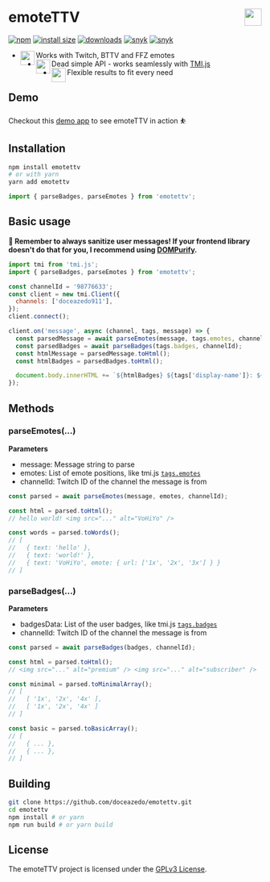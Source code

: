 <h1>emoteTTV <img src="https://i.imgur.com/7zlS0zX.gif" height="34" align="right"></h1>

[![npm](https://badgen.net/npm/v/emotettv)](https://www.npmjs.com/package/emotettv)
[![install size](https://badgen.net/packagephobia/install/emotettv)](https://packagephobia.com/result?p=emotettv)
[![downloads](https://badgen.net/npm/dt/emotettv)](https://www.npmjs.com/package/emotettv)
[![snyk](https://snyk.io/test/npm/emotettv/badge.svg)](https://snyk.io/test/npm/emotettv)
[![snyk](https://badgen.net/github/license/doceazedo/emotettv)](/LICENSE)

- <img src="https://cdn.betterttv.net/emote/5fa8f232eca18f6455c2b2e1/1x" height="28" align="left"> Works with Twitch, BTTV and FFZ emotes
- <img src="https://static-cdn.jtvnw.net/emoticons/v2/81274/default/dark/1.0" height="28" align="left"> Dead simple API - works seamlessly with <a href="https://github.com/tmijs/tmi.js">TMI.js</a>
- <img src="https://static-cdn.jtvnw.net/emoticons/v2/304486301/default/dark/1.0" height="28" align="left"> Flexible results to fit every need

## Demo

Checkout this [demo app](https://codesandbox.io/s/6efhse?file=/src/index.js) to see emoteTTV in action ⛹️

## Installation

```bash
npm install emotettv
# or with yarn
yarn add emotettv
```

```js
import { parseBadges, parseEmotes } from 'emotettv';
```

## Basic usage

**🚨 Remember to always sanitize user messages! If your frontend library doesn't do that for you, I recommend using [DOMPurify](https://github.com/cure53/DOMPurify).**

```js
import tmi from 'tmi.js';
import { parseBadges, parseEmotes } from 'emotettv';

const channelId = '98776633';
const client = new tmi.Client({
  channels: ['doceazedo911'],
});
client.connect();

client.on('message', async (channel, tags, message) => {
  const parsedMessage = await parseEmotes(message, tags.emotes, channelId);
  const parsedBadges = await parseBadges(tags.badges, channelId);
  const htmlMessage = parsedMessage.toHtml();
  const htmlBadges = parsedBadges.toHtml();

  document.body.innerHTML += `${htmlBadges} ${tags['display-name']}: ${htmlMessage}`;
});
```

## Methods

### parseEmotes(...)

**Parameters**

- message: Message string to parse
- emotes: List of emote positions, like tmi.js [`tags.emotes`](/src/badges/badges.types.ts#L1)
- channelId: Twitch ID of the channel the message is from

```js
const parsed = await parseEmotes(message, emotes, channelId);

const html = parsed.toHtml();
// hello world! <img src="..." alt="VoHiYo" />

const words = parsed.toWords();
// [
//   { text: 'hello' },
//   { text: 'world!' },
//   { text: 'VoHiYo', emote: { url: ['1x', '2x', '3x'] } }
// ]
```

### parseBadges(...)

**Parameters**

- badgesData: List of the user badges, like tmi.js [`tags.badges`](/src/badges/badges.types.ts#L28)
- channelId: Twitch ID of the channel the message is from

```js
const parsed = await parseBadges(badges, channelId);

const html = parsed.toHtml();
// <img src="..." alt="premium" /> <img src="..." alt="subscriber" />

const minimal = parsed.toMinimalArray();
// [
//   [ '1x', '2x', '4x' ],
//   [ '1x', '2x', '4x' ]
// ]

const basic = parsed.toBasicArray();
// [
//   { ... },
//   { ... },
// ]
```

## Building

```bash
git clone https://github.com/doceazedo/emotettv.git
cd emotettv
npm install # or yarn
npm run build # or yarn build
```

## License

The emoteTTV project is licensed under the [GPLv3 License](./LICENSE).
